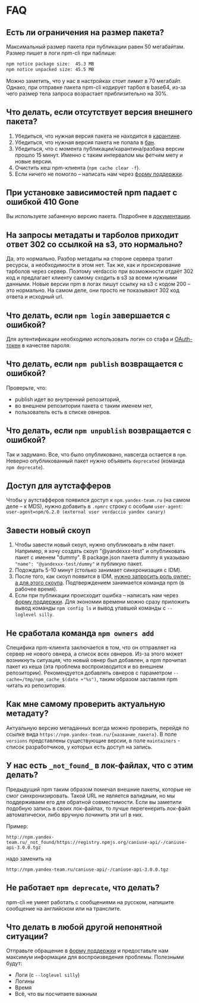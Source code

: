 # FAQ

## Есть ли ограничения на размер пакета?
Максимальный размер пакета при публикации равен 50 мегабайтам.
Размер пишет в логи npm-cli при паблише:

```bash
npm notice package size:  45.3 MB
npm notice unpacked size: 45.5 MB
```

Можно заметить, что у нас в настройках стоит лимит в 70 мегабайт. Однако, при отправке пакета npm-cli кодирует тарбол в base64, из-за чего размер тела запроса возрастает приблизительно на 30%.

## Что делать, если отсутствует версия внешнего пакета?
1. Убедиться, что нужная версия пакета не находится в [карантине](https://doc.yandex-team.ru/si-infra/npm/quarantine.html).
2. Убедиться, что нужная версия пакета не попала в [бан](https://doc.yandex-team.ru/si-infra/npm/yadi.html).
3. Убедиться, что с момента публикации/карантина/разбана версии прошло 15 минут. Именно с таким интервалом мы фетчим мету и новые версии.
4. Очистить кеш npm-клиента (`npm cache clear -f`).
5. Если ничего не помогло – написать нам через [форму поддержки](https://wiki.yandex-team.ru/npm/support).

## При установке зависимостей npm падает с ошибкой 410 Gone
Вы используете забаненую версию пакета. Подробнее в [документации](https://doc.yandex-team.ru/si-infra/npm/yadi.html).

## На запросы метадаты и тарболов приходит ответ 302 со ссылкой на s3, это нормально?
Да, это нормально. Разбор метадаты на стороне сервера тратит ресурсы, а необходимости в этом нет.
Так же, как и проксирование тарболов через сервер. Поэтому verdaccio при возможности отдаёт 302 код и
предлагает клиенту самому сходить в s3 за всеми нужными данными.
Новые версии npm в логах пишут ссылку на s3 с кодом 200 – это нормально. На самом деле, они просто не показывают 302 код ответа и исходный url.

## Что делать, если `npm login` завершается с ошибкой?
Для аутентификации необходимо использовать логин со стафа и [OAuth-токен](https://oauth.yandex-team.ru/authorize?response_type=token&client_id=f8aaf2afb26446ee99a7fab5e92057a5) в качестве пароля.

## Что делать, если `npm publish` возвращается с ошибкой?
Проверьте, что:
- publish идет во внутренний репозиторий,
- во внешнем репозитории пакета с таким именем нет,
- пользователь есть в списке овнеров.

## Что делать, если `npm unpublish` возвращается с ошибкой?
Так и задумано. Все, что было опубликовано, навсегда остается в `npm`.
Неверно опубликованный пакет нужно объявить `deprecated` (команда `npm deprecate`).

## Доступ для аутстафферов
Чтобы у аутстафферов появился доступ к `npm.yandex-team.ru` (на самом деле – к MDS), нужно добавить в `.npmrc` строку с особым `user-agent`:
`user-agent=npm/6.2.0 (external user verdaccio yandex canary)`

## Завести новый скоуп
1. Чтобы завести новый скоуп, нужно опубликовать в нём пакет. Например, я хочу создать скоуп "@yandexxx-test" и опубликовать пакет с именем "dummy". В package.json пакета dummy я указываю `"name": "@yandexxx-test/dummy"` и публикую пакет.
2. Подождать 5-10 минут (столько занимает синхронизация с IDM).
3. После того, как скоуп появится в IDM, [нужно запросить роль owner-а для этого скоупа](https://doc.yandex-team.ru/si-infra/npm/idm.html#prava-na-skoupy). Подтверждением занимается команда npm (в рабочее время).
4. Если при публикации происходит ошибка – написать нам через [форму поддержки](https://wiki.yandex-team.ru/npm/support). Для экономии времени можно сразу приложить вывод команды `npm config ls` и вывод упавшей команды с `--loglevel silly`.

## Не сработала команда `npm owners add`
Специфика npm-клиента заключается в том, что он отправляет на сервер не нового овнера, а список всех овнеров. Из-за этого может возникнуть ситуация, что новый овнер был добавлен, а npm прочитал пакет из кеша (эта проблема воспроизводится и во внешнем репозитории). Рекомендуется добавлять овнеров с параметром `--cache=/tmp/npm_cache_$(date +"%s")`, таким образом заставляя npm читать из репозитория.

## Как мне самому проверить актуальную метадату?
Актуальную версию метаданных всегда можно проверить, перейдя по ссылке вида `https://npm.yandex-team.ru/{название_пакета}`.
В поле `versions` представлены существующие версии, в поле `maintainers` - список разработчиков, у которых есть доступ на запись.

## У нас есть `_not_found_` в лок-файлах, что с этим делать?
Предыдущий npm таким образом помечал внешние пакеты, которые не смог синхронизировать. Такой URL не является валидным,
но мы поддерживаем его для обратной совместимости.
Если вы заметили подобную запись в своих лок-файлах, то лучше перегенерить лок-файл автоматически, либо вручную починить эти url в них.

Пример:
```
http://npm.yandex-team.ru/_not_found/https://registry.npmjs.org/caniuse-api/-/caniuse-api-3.0.0.tgz
```
надо заменить на
```
http://npm.yandex-team.ru/caniuse-api/-/caniuse-api-3.0.0.tgz
```

## Не работает `npm deprecate`, что делать?
npm-cli не умеет работать с сообщениями на русском, напишите сообщение на английском или на транслите.

## Что делать в любой другой непонятной ситуации?
Отправьте обращение в [форму поддержки](https://wiki.yandex-team.ru/npm/support/) и предоставьте нам максимум информации для воспроизведения проблемы.
Полезными будут:

- Логи (с `--loglevel silly`)
- Логины
- Время
- Всё, что вы посчитаете важным
